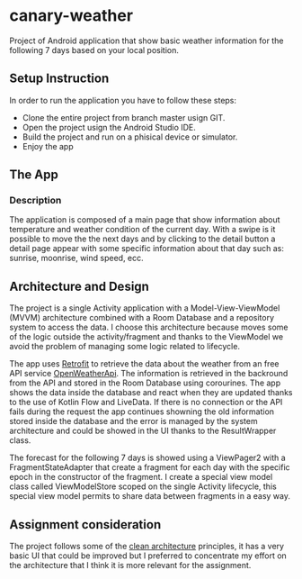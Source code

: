 # canary-weather

Project of Android application that show basic weather information for the following 7 days based on your local position.

## Setup Instruction
In order to run the application you have to follow these steps:
* Clone the entire project from branch master usign GIT.
* Open the project usign the Android Studio IDE.
* Build the project and run on a phisical device or simulator.
* Enjoy the app

## The App
### Description
The application is composed of a main page that show information about temperature and weather condition of the current day. With a swipe is it possible to move the the next days and by clicking to the detail button a detail page appear with some specific information about that day such as: sunrise, moonrise, wind speed, ecc.

## Architecture and Design
The project is a single Activity application with a Model-View-ViewModel (MVVM) architecture combined with a Room Database and a repository system to access the data. I choose this architecture because moves some of the logic outside the activity/fragment and thanks to the ViewModel we avoid the problem of managing some logic related to lifecycle.

The app uses [Retrofit](https://square.github.io/retrofit/) to retrieve the data about the weather from an free API service [OpenWeatherApi](https://openweathermap.org/api). The information is retrieved in the backround from the API and stored in the Room Database using corourines. The app shows the data inside the database and react when they are updated thanks to the use of Kotlin Flow and LiveData. If there is no connection or the API fails during the request the app continues showning the old information stored inside the database and the error is managed by the system architecture and could be showed in the UI thanks to the ResultWrapper class.

The forecast for the following 7 days is showed using a ViewPager2 with a FragmentStateAdapter that create a fragment for each day with the specific epoch in the constructor of the fragment. I create a special view model class called ViewModelStore scoped on the single Activity lifecycle, this special view model permits to share data between fragments in a easy way.

## Assignment consideration
The project follows some of the [clean architecture](https://blog.cleancoder.com/uncle-bob/2012/08/13/the-clean-architecture.html) principles, it has a very basic UI that could be improved but I preferred to concentrate my effort on the architecture that I think it is more relevant for the assignment.
